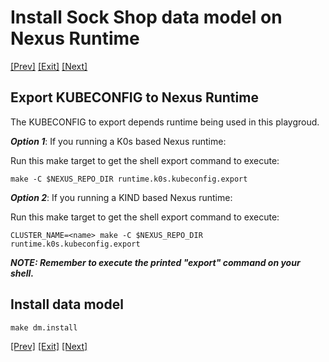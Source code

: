# Install Sock Shop data model on Nexus Runtime

[[Prev]](Playground-SockShop-Compile-Datamodel-Lite.md) [[Exit]](../../README.md) [[Next]](Playground-SockShop-Access-Datamodel-API-Lite.md)


## Export KUBECONFIG to Nexus Runtime

The KUBECONFIG to export depends runtime being used in this playgroud.

***Option 1***: If you running a K0s based Nexus runtime:

Run this make target to get the shell export command to execute:
```
make -C $NEXUS_REPO_DIR runtime.k0s.kubeconfig.export
```

***Option 2***: If you running a KIND based Nexus runtime:

Run this make target to get the shell export command to execute:
```
CLUSTER_NAME=<name> make -C $NEXUS_REPO_DIR runtime.k0s.kubeconfig.export
```

***NOTE: Remember to execute the printed "export" command on your shell.***

## Install data model
```
make dm.install
```

[[Prev]](Playground-SockShop-Compile-Datamodel-Lite.md) [[Exit]](../../README.md) [[Next]](Playground-SockShop-Access-Datamodel-API-Lite.md)
